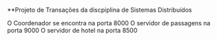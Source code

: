 **Projeto de Transações da discpiplina de Sistemas Distribuídos

O Coordenador se encontra na porta 8000
O servidor de passagens na porta 9000
O servidor de hotel na porta 8500
